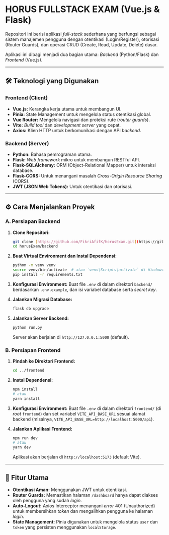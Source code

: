 # HORUS FULLSTACK EXAM (Vue.js & Flask)

Repositori ini berisi aplikasi *full-stack* sederhana yang berfungsi sebagai sistem manajemen pengguna dengan otentikasi (Login/Register), otorisasi (Router Guards), dan operasi CRUD (Create, Read, Update, Delete) dasar.

Aplikasi ini dibagi menjadi dua bagian utama: *Backend* (Python/Flask) dan *Frontend* (Vue.js).

---

## 🛠️ Teknologi yang Digunakan

### Frontend (Client)
* **Vue.js:** Kerangka kerja utama untuk membangun UI.
* **Pinia:** State Management untuk mengelola status otentikasi global.
* **Vue Router:** Mengelola navigasi dan proteksi rute (*router guards*).
* **Vite:** *Build tool* dan *development server* yang cepat.
* **Axios:** Klien HTTP untuk berkomunikasi dengan API *backend*.

### Backend (Server)
* **Python:** Bahasa pemrograman utama.
* **Flask:** *Web framework* mikro untuk membangun RESTful API.
* **Flask-SQLAlchemy:** ORM (Object-Relational Mapper) untuk interaksi database.
* **Flask-CORS:** Untuk menangani masalah *Cross-Origin Resource Sharing* (CORS).
* **JWT (JSON Web Tokens):** Untuk otentikasi dan otorisasi.

---

## ⚙️ Cara Menjalankan Proyek

### A. Persiapan Backend

1.  **Clone Repositori:**
    ```bash
    git clone [https://github.com/FikriAfifK/horusExam.git](https://github.com/FikriAfifK/horusExam.git)
    cd horusExam/backend
    ```

2.  **Buat Virtual Environment dan Instal Dependensi:**
    ```bash
    python -m venv venv
    source venv/bin/activate  # atau `venv\Scripts\activate` di Windows
    pip install -r requirements.txt
    ```

3.  **Konfigurasi Environment:**
    Buat file `.env` di dalam direktori `backend/` berdasarkan `.env.example`, dan isi variabel database serta *secret key*.

4.  **Jalankan Migrasi Database:**
    ```bash
    flask db upgrade
    ```

5.  **Jalankan Server Backend:**
    ```bash
    python run.py
    ```
    Server akan berjalan di `http://127.0.0.1:5000` (default).

### B. Persiapan Frontend

1.  **Pindah ke Direktori Frontend:**
    ```bash
    cd ../frontend
    ```

2.  **Instal Dependensi:**
    ```bash
    npm install
    # atau
    yarn install
    ```

3.  **Konfigurasi Environment:**
    Buat file `.env` di dalam direktori `frontend/` (di *root* `frontend`) dan set variabel `VITE_API_BASE_URL` sesuai alamat backend (misalnya, `VITE_API_BASE_URL=http://localhost:5000/api`).

4.  **Jalankan Aplikasi Frontend:**
    ```bash
    npm run dev
    # atau
    yarn dev
    ```
    Aplikasi akan berjalan di `http://localhost:5173` (default Vite).

---

## 🔑 Fitur Utama

* **Otentikasi Aman:** Menggunakan JWT untuk otentikasi.
* **Router Guards:** Memastikan halaman `/dashboard` hanya dapat diakses oleh pengguna yang sudah *login*.
* **Auto-Logout:** Axios Interceptor menangani *error* 401 (Unauthorized) untuk membersihkan *token* dan mengalihkan pengguna ke halaman *login*.
* **State Management:** Pinia digunakan untuk mengelola status `user` dan `token` yang persisten menggunakan `localStorage`.
